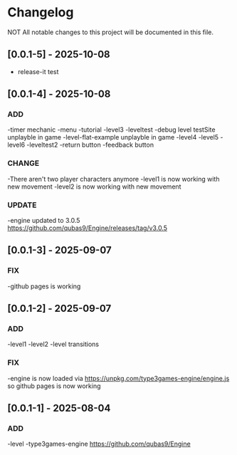 # Changelog

NOT All notable changes to this project will be documented in this file.

## [0.0.1-5] - 2025-10-08

- release-it test

## [0.0.1-4] - 2025-10-08

### ADD

-timer mechanic
-menu
-tutorial
-level3
-leveltest
-debug level testSite unplayble in game
-level-flat-example unplayble in game
-level4
-level5 
-level6
-leveltest2
-return button
-feedback button

### CHANGE
-There aren't two player characters anymore
-level1 is now working with new movement
-level2 is now working with new movement

### UPDATE
-engine updated to 3.0.5 https://github.com/qubas9/Engine/releases/tag/v3.0.5

## [0.0.1-3] - 2025-09-07

### FIX
-github pages is working

## [0.0.1-2] - 2025-09-07

### ADD
-level1
-level2
-level transitions

### FIX
-engine is now loaded via https://unpkg.com/type3games-engine/engine.js so github pages is now working

## [0.0.1-1] - 2025-08-04

### ADD
-level
-type3games-engine https://github.com/qubas9/Engine
